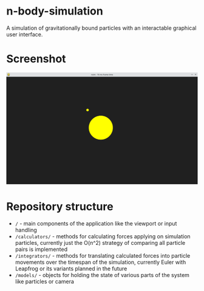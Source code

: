 # n-body-simulation
A simulation of gravitationally bound particles with an interactable graphical user interface.

# Screenshot
![User interface](/images/user_interface.png "User interface")

# Repository structure
* `/` - main components of the application like the viewport or input handling
* `/calculators/` - methods for calculating forces applying on simulation particles, currently just the O(n^2) strategy of comparing all particle pairs is implemented
* `/integrators/` - methods for translating calculated forces into particle movements over the timespan of the simulation, currently Euler with Leapfrog or its variants planned in the future
* `/models/` - objects for holding the state of various parts of the system like particles or camera 
